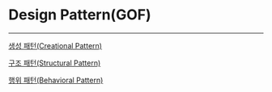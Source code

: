 # Design Pattern(GOF)

---

[생성 패턴(Creational Pattern)](Design_Pattern(GOF)/Creational_Pattern.md)

[구조 패턴(Structural Pattern)](Design_Pattern(GOF)/Structural_Pattern.md)

[행위 패턴(Behavioral Pattern)](Design_Pattern(GOF)/Behavioral_Pattern.md)